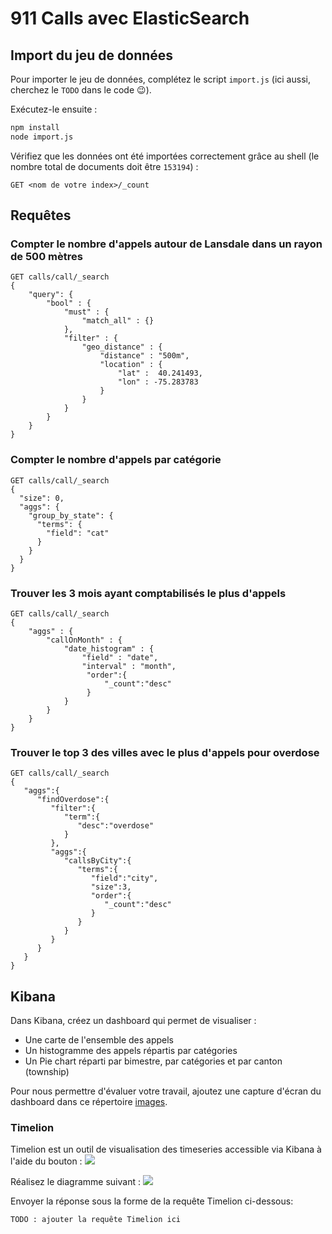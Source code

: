 # 911 Calls avec ElasticSearch

## Import du jeu de données

Pour importer le jeu de données, complétez le script `import.js` (ici aussi, cherchez le `TODO` dans le code :wink:).

Exécutez-le ensuite :

```bash
npm install
node import.js
```

Vérifiez que les données ont été importées correctement grâce au shell (le nombre total de documents doit être `153194`) :

```
GET <nom de votre index>/_count
```

## Requêtes

### Compter le nombre d'appels autour de Lansdale dans un rayon de 500 mètres

```
GET calls/call/_search
{
    "query": {
        "bool" : {
            "must" : {
                "match_all" : {}
            },
            "filter" : {
                "geo_distance" : {
                    "distance" : "500m",
                    "location" : {
                        "lat" :  40.241493,
                        "lon" : -75.283783
                    }
                }
            }
        }
    }
}
```

### Compter le nombre d'appels par catégorie

```
GET calls/call/_search
{
  "size": 0,
  "aggs": {
    "group_by_state": {
      "terms": {
        "field": "cat"
      }
    }
  }
}
```

### Trouver les 3 mois ayant comptabilisés le plus d'appels

```
GET calls/call/_search
{
    "aggs" : {
        "callOnMonth" : {
            "date_histogram" : {
                "field" : "date",
                "interval" : "month",
                 "order":{
                     "_count":"desc"
                 }
            }
        }
    }
}
```

### Trouver le top 3 des villes avec le plus d'appels pour overdose

```
GET calls/call/_search
{
   "aggs":{
      "findOverdose":{
         "filter":{
            "term":{
               "desc":"overdose"
            }
         },
         "aggs":{
            "callsByCity":{
               "terms":{
                  "field":"city",
                  "size":3,
                  "order":{
                     "_count":"desc"
                  }
               }
            }
         }
      }
   }
}
```

## Kibana

Dans Kibana, créez un dashboard qui permet de visualiser :

* Une carte de l'ensemble des appels
* Un histogramme des appels répartis par catégories
* Un Pie chart réparti par bimestre, par catégories et par canton (township)

Pour nous permettre d'évaluer votre travail, ajoutez une capture d'écran du dashboard dans ce répertoire [images](images).

### Timelion
Timelion est un outil de visualisation des timeseries accessible via Kibana à l'aide du bouton : ![](images/timelion.png)

Réalisez le diagramme suivant :
![](images/timelion-chart.png)

Envoyer la réponse sous la forme de la requête Timelion ci-dessous:  

```
TODO : ajouter la requête Timelion ici
```
